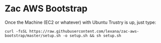# Zac AWS Bootstrap

Once the Machine (EC2 or whatever) with Ubuntu Trustry is up, just type:

 `curl -fsSL https://raw.githubusercontent.com/lexana/zac-aws-bootstrap/master/setup.sh -o setup.sh && sh setup.sh`

